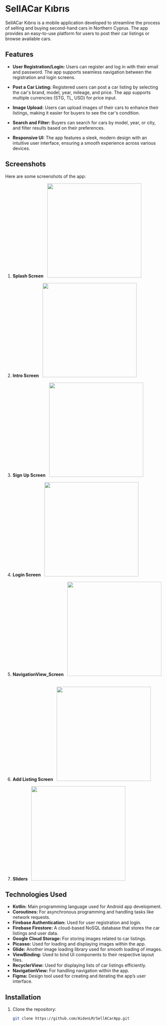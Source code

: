 # SellACar Kıbrıs

SellACar Kıbrıs is a mobile application developed to streamline the process of selling and buying second-hand cars in Northern Cyprus. The app provides an easy-to-use platform for users to post their car listings or browse available cars.

## Features

- **User Registration/Login:** Users can register and log in with their email and password. The app supports seamless navigation between the registration and login screens.
  
- **Post a Car Listing:** Registered users can post a car listing by selecting the car's brand, model, year, mileage, and price. The app supports multiple currencies (STG, TL, USD) for price input.
  
- **Image Upload:** Users can upload images of their cars to enhance their listings, making it easier for buyers to see the car's condition.

- **Search and Filter:** Buyers can search for cars by model, year, or city, and filter results based on their preferences.

- **Responsive UI:** The app features a sleek, modern design with an intuitive user interface, ensuring a smooth experience across various devices.

## Screenshots

Here are some screenshots of the app:

1. **Splash Screen**
    &nbsp;
   <img src="https://github.com/AidenLM/SellACarApp/raw/main/screenshots/Splash_Screen.png" width="300">
   &nbsp;

2. **Intro Screen**
   &nbsp; 
   <img src = "https://github.com/AidenLM/SellACarApp/raw/main/screenshots/Intro_Screen.png" width = "300">
   &nbsp;

3. **Sign Up Screen**
   &nbsp;
   <img src = "https://github.com/AidenLM/SellACarApp/raw/main/screenshots/SignUp_Screen.png" width = "300">
   &nbsp;

4. **Login Screen**
   &nbsp;
   <img src = "https://github.com/AidenLM/SellACarApp/raw/main/screenshots/Login_Screen.png" width = "300">
   &nbsp;

5. **NavigationView_Screen**
   &nbsp;
   <img src = "https://github.com/AidenLM/SellACarApp/raw/main/screenshots/NavigationView_Screen.png" width = "300">
   &nbsp;

6. **Add Listing Screen**
    &nbsp;
   <img src = "https://github.com/AidenLM/SellACarApp/raw/main/screenshots/Add_Listing_Screen.png" width = "300">
   &nbsp;

7. **Sliders**
   &nbsp;
   <img src = "https://github.com/AidenLM/SellACarApp/raw/main/screenshots/Sliders.png" width = "300">
   &nbsp;
   

## Technologies Used

- **Kotlin:** Main programming language used for Android app development.
- **Coroutines:** For asynchronous programming and handling tasks like network requests.
- **Firebase Authentication:** Used for user registration and login.
- **Firebase Firestore:** A cloud-based NoSQL database that stores the car listings and user data.
- **Google Cloud Storage:** For storing images related to car listings.
- **Picasso:** Used for loading and displaying images within the app.
- **Glide:** Another image loading library used for smooth loading of images.
- **ViewBinding:** Used to bind UI components to their respective layout files.
- **RecyclerView:** Used for displaying lists of car listings efficiently.
- **NavigationView:** For handling navigation within the app.
- **Figma:** Design tool used for creating and iterating the app’s user interface.

## Installation

1. Clone the repository:

   ```bash
   git clone https://github.com/AidenLM/SellACarApp.git
